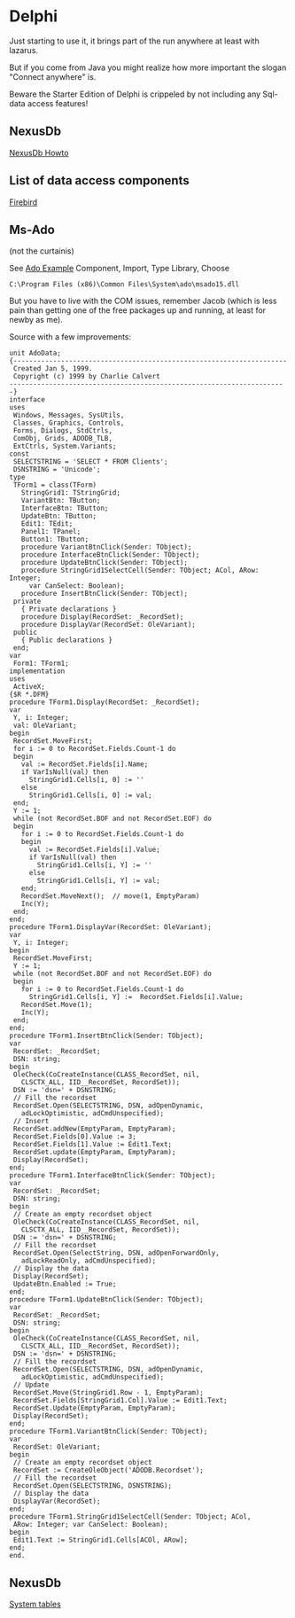 # Delphi

Just starting to use it, it brings part of the run anywhere at least with lazarus. 

But if you come from Java you might realize how more important the slogan "Connect anywhere" is.  

Beware the Starter Edition of Delphi is crippeled by not including any Sql-data access features!

## NexusDb

[NexusDb Howto](https://www.nexusdb.com/support/index.php?q=settingupageneralnexusdbe.htm)


## List of data access components

[Firebird](http://www.firebirdfaq.org/faq7/)

## Ms-Ado

(not the curtainis)

See [Ado Example](http://edn.embarcadero.com/article/10270)
Component, Import, Type Library, Choose

```
C:\Program Files (x86)\Common Files\System\ado\msado15.dll
```

But you have to live with the COM issues, remember Jacob (which is less pain than getting one of the free packages up and running, at least for newby as me).

Source with a few improvements:

```
unit AdoData;
{---------------------------------------------------------------------
 Created Jan 5, 1999.
 Copyright (c) 1999 by Charlie Calvert
----------------------------------------------------------------------}
interface
uses
 Windows, Messages, SysUtils,
 Classes, Graphics, Controls,
 Forms, Dialogs, StdCtrls,
 ComObj, Grids, ADODB_TLB,
 ExtCtrls, System.Variants;
const
 SELECTSTRING = 'SELECT * FROM Clients';
 DSNSTRING = 'Unicode';
type
 TForm1 = class(TForm)
   StringGrid1: TStringGrid;
   VariantBtn: TButton;
   InterfaceBtn: TButton;
   UpdateBtn: TButton;
   Edit1: TEdit;
   Panel1: TPanel;
   Button1: TButton;
   procedure VariantBtnClick(Sender: TObject);
   procedure InterfaceBtnClick(Sender: TObject);
   procedure UpdateBtnClick(Sender: TObject);
   procedure StringGrid1SelectCell(Sender: TObject; ACol, ARow: Integer;
     var CanSelect: Boolean);
   procedure InsertBtnClick(Sender: TObject);
 private
   { Private declarations }
   procedure Display(RecordSet: _RecordSet);
   procedure DisplayVar(RecordSet: OleVariant);
 public
   { Public declarations }
 end;
var
 Form1: TForm1;
implementation
uses
 ActiveX;
{$R *.DFM}
procedure TForm1.Display(RecordSet: _RecordSet);
var
 Y, i: Integer;
 val: OleVariant;
begin
 RecordSet.MoveFirst;
 for i := 0 to RecordSet.Fields.Count-1 do
 begin
   val := RecordSet.Fields[i].Name;
   if VarIsNull(val) then
     StringGrid1.Cells[i, 0] := ''
   else
     StringGrid1.Cells[i, 0] := val;
 end;
 Y := 1;
 while (not RecordSet.BOF and not RecordSet.EOF) do
 begin
   for i := 0 to RecordSet.Fields.Count-1 do
   begin
     val := RecordSet.Fields[i].Value;
     if VarIsNull(val) then
       StringGrid1.Cells[i, Y] := ''
     else
       StringGrid1.Cells[i, Y] := val;
   end;
   RecordSet.MoveNext();  // move(1, EmptyParam)
   Inc(Y);
 end;
end;
procedure TForm1.DisplayVar(RecordSet: OleVariant);
var
 Y, i: Integer;
begin
 RecordSet.MoveFirst;
 Y := 1;
 while (not RecordSet.BOF and not RecordSet.EOF) do
 begin
   for i := 0 to RecordSet.Fields.Count-1 do
     StringGrid1.Cells[i, Y] :=  RecordSet.Fields[i].Value;
   RecordSet.Move(1);
   Inc(Y);
 end;
end;
procedure TForm1.InsertBtnClick(Sender: TObject);
var
 RecordSet: _RecordSet;
 DSN: string;
begin
 OleCheck(CoCreateInstance(CLASS_RecordSet, nil,
   CLSCTX_ALL, IID__RecordSet, RecordSet));
 DSN := 'dsn=' + DSNSTRING;
 // Fill the recordset
 RecordSet.Open(SELECTSTRING, DSN, adOpenDynamic,
   adLockOptimistic, adCmdUnspecified);
 // Insert
 RecordSet.addNew(EmptyParam, EmptyParam);
 RecordSet.Fields[0].Value := 3;
 RecordSet.Fields[1].Value := Edit1.Text;
 RecordSet.update(EmptyParam, EmptyParam);
 Display(RecordSet);
end;
procedure TForm1.InterfaceBtnClick(Sender: TObject);
var
 RecordSet: _RecordSet;
 DSN: string;
begin
 // Create an empty recordset object
 OleCheck(CoCreateInstance(CLASS_RecordSet, nil,
   CLSCTX_ALL, IID__RecordSet, RecordSet));
 DSN := 'dsn=' + DSNSTRING;
 // Fill the recordset
 RecordSet.Open(SelectString, DSN, adOpenForwardOnly,
   adLockReadOnly, adCmdUnspecified);
 // Display the data
 Display(RecordSet);
 UpdateBtn.Enabled := True;
end;
procedure TForm1.UpdateBtnClick(Sender: TObject);
var
 RecordSet: _RecordSet;
 DSN: string;
begin
 OleCheck(CoCreateInstance(CLASS_RecordSet, nil,
   CLSCTX_ALL, IID__RecordSet, RecordSet));
 DSN := 'dsn=' + DSNSTRING;
 // Fill the recordset
 RecordSet.Open(SELECTSTRING, DSN, adOpenDynamic,
   adLockOptimistic, adCmdUnspecified);
 // Update
 RecordSet.Move(StringGrid1.Row - 1, EmptyParam);
 RecordSet.Fields[StringGrid1.Col].Value := Edit1.Text;
 RecordSet.Update(EmptyParam, EmptyParam);
 Display(RecordSet);
end;
procedure TForm1.VariantBtnClick(Sender: TObject);
var
 RecordSet: OleVariant;
begin
 // Create an empty recordset object
 RecordSet := CreateOleObject('ADODB.Recordset');
 // Fill the recordset
 RecordSet.Open(SELECTSTRING, DSNSTRING);
 // Display the data
 DisplayVar(RecordSet);
end;
procedure TForm1.StringGrid1SelectCell(Sender: TObject; ACol,
 ARow: Integer; var CanSelect: Boolean);
begin
 Edit1.Text := StringGrid1.Cells[ACOl, ARow];
end;
end.
```

## NexusDb



[System tables](https://www.nexusdb.com/support/index.php?q=systemtables.htm)
